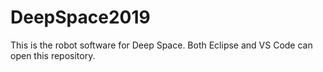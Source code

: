 # DeepSpace2019

This is the robot software for Deep Space. Both Eclipse and VS Code can open this repository.
